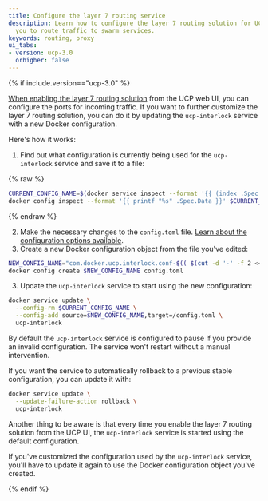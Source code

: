 ```yaml
---
title: Configure the layer 7 routing service
description: Learn how to configure the layer 7 routing solution for UCP, that allows
  you to route traffic to swarm services.
keywords: routing, proxy
ui_tabs:
- version: ucp-3.0
  orhigher: false
---
```


{% if include.version=="ucp-3.0" %}

[When enabling the layer 7 routing solution](index.md) from the UCP web UI,
you can configure the ports for incoming traffic. If you want to further
customize the layer 7 routing solution, you can do it by updating the
`ucp-interlock` service with a new Docker configuration.

Here's how it works:

1. Find out what configuration is currently being used for the `ucp-interlock`
service and save it to a file:

{% raw %}
```bash
CURRENT_CONFIG_NAME=$(docker service inspect --format '{{ (index .Spec.TaskTemplate.ContainerSpec.Configs 0).ConfigName }}' ucp-interlock)
docker config inspect --format '{{ printf "%s" .Spec.Data }}' $CURRENT_CONFIG_NAME > config.toml
```
{% endraw %}

2. Make the necessary changes to the `config.toml` file.
[Learn about the configuration options available](configuration-reference.md).
3. Create a new Docker configuration object from the file you've edited:

```bash
NEW_CONFIG_NAME="com.docker.ucp.interlock.conf-$(( $(cut -d '-' -f 2 <<< "$CURRENT_CONFIG_NAME") + 1 ))"
docker config create $NEW_CONFIG_NAME config.toml
```

3. Update the `ucp-interlock` service to start using the new configuration:

```bash
docker service update \
  --config-rm $CURRENT_CONFIG_NAME \
  --config-add source=$NEW_CONFIG_NAME,target=/config.toml \
  ucp-interlock
```

By default the `ucp-interlock` service is configured to pause if you provide an
invalid configuration. The service won't restart without a manual intervention.

If you want the service to automatically rollback to a previous stable
configuration, you can update it with:

```bash
docker service update \
  --update-failure-action rollback \
  ucp-interlock
```

Another thing to be aware is that every time you enable the layer 7 routing
solution from the UCP UI, the `ucp-interlock` service is started using the
default configuration.

If you've customized the configuration used by the `ucp-interlock` service,
you'll have to update it again to use the Docker configuration object
you've created.


{% endif %}
